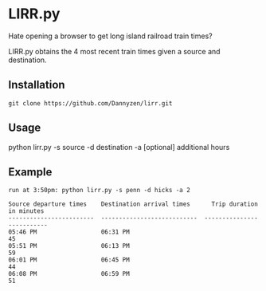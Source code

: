 LIRR.py
=========

Hate opening a browser to get long island railroad train times? 

LIRR.py obtains the 4 most recent train times given a source and destination.


Installation
---
    git clone https://github.com/Dannyzen/lirr.git



Usage
---
python lirr.py -s source -d destination -a [optional] additional hours



Example
---
    run at 3:50pm: python lirr.py -s penn -d hicks -a 2

    Source departure times    Destination arrival times      Trip duration in minutes
    ------------------------  ---------------------------  --------------------------
    05:46 PM                  06:31 PM                                             45
    05:51 PM                  06:13 PM                                             59
    06:01 PM                  06:45 PM                                             44
    06:08 PM                  06:59 PM                                             51

